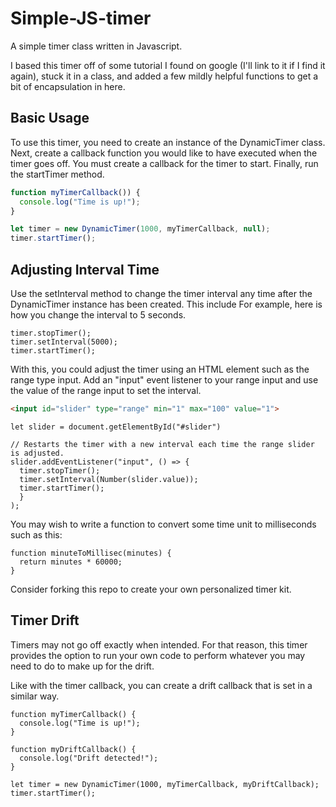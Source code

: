# Simple-JS-timer
A simple timer class written in Javascript.

I based this timer off of some tutorial I found on google (I'll link to it if I find it again), stuck it in a class, and added a few mildly helpful functions to get a bit of encapsulation in here.

## Basic Usage
To use this timer, you need to create an instance of the DynamicTimer class.
Next, create a callback function you would like to have executed when the timer goes off.
You must create a callback for the timer to start.
Finally, run the startTimer method.
```js
function myTimerCallback()) {
  console.log("Time is up!");
}

let timer = new DynamicTimer(1000, myTimerCallback, null);
timer.startTimer();
```

## Adjusting Interval Time
Use the setInterval method to change the timer interval any time after the DynamicTimer instance has been created.
This include 
For example, here is how you change the interval to 5 seconds.
```JS
timer.stopTimer();
timer.setInterval(5000);
timer.startTimer();
```
With this, you could adjust the timer using an HTML element such as the range type input.
Add an "input" event listener to your range input and use the value of the range input to set the interval.
```HTML
<input id="slider" type="range" min="1" max="100" value="1">
```
```JS
let slider = document.getElementById("#slider")

// Restarts the timer with a new interval each time the range slider is adjusted.
slider.addEventListener("input", () => {
  timer.stopTimer();
  timer.setInterval(Number(slider.value));
  timer.startTimer();
  }
);
```

You may wish to write a function to convert some time unit to milliseconds such as this:
```JS
function minuteToMillisec(minutes) {
  return minutes * 60000;
}
```
Consider forking this repo to create your own personalized timer kit.

## Timer Drift
Timers may not go off exactly when intended. For that reason, this timer provides the option to run your own code to perform whatever you may need to do to make up for the drift.

Like with the timer callback, you can create a drift callback that is set in a similar way.
```JS
function myTimerCallback() {
  console.log("Time is up!");
}

function myDriftCallback() {
  console.log("Drift detected!");
}

let timer = new DynamicTimer(1000, myTimerCallback, myDriftCallback);
timer.startTimer();
```